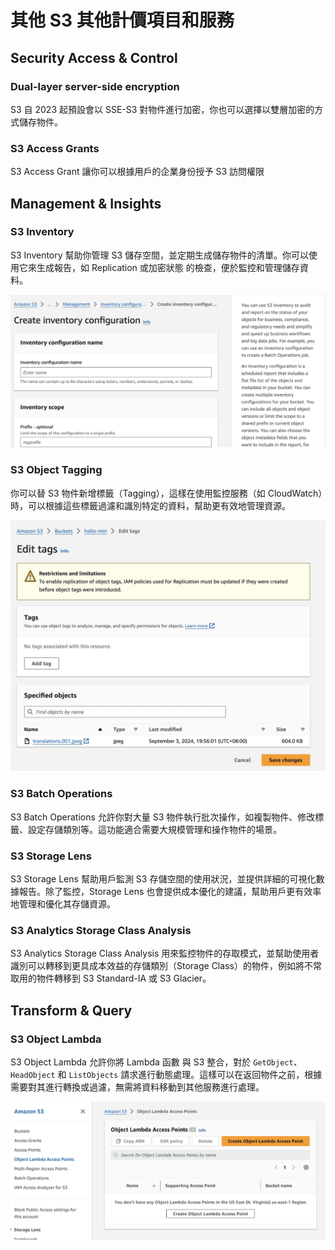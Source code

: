 # 其他 S3 其他計價項目和服務

## Security Access & Control

### Dual-layer server-side encryption

S3 自 2023 起預設會以 SSE-S3 對物件進行加密，你也可以選擇以雙層加密的方式儲存物件。

### S3 Access Grants

S3 Access Grant 讓你可以根據用戶的企業身份授予 S3 訪問權限

## Management & Insights

### S3 Inventory

S3 Inventory 幫助你管理 S3 儲存空間，並定期生成儲存物件的清單。你可以使用它來生成報告，如 Replication 或加密狀態 的檢查，便於監控和管理儲存資料。

![img](https://github.com/mhsiungw/2024-ithome/blob/main/20/s3-inventory.jpg?raw=true)

### S3 Object Tagging

你可以替 S3 物件新增標籤（Tagging），這樣在使用監控服務（如 CloudWatch）時，可以根據這些標籤過濾和識別特定的資料，幫助更有效地管理資源。

![img](https://github.com/mhsiungw/2024-ithome/blob/main/20/s3-tags.jpg?raw=true)

### S3 Batch Operations

S3 Batch Operations 允許你對大量 S3 物件執行批次操作，如複製物件、修改標籤、設定存儲類別等。這功能適合需要大規模管理和操作物件的場景。

### S3 Storage Lens

S3 Storage Lens 幫助用戶監測 S3 存儲空間的使用狀況，並提供詳細的可視化數據報告。除了監控，Storage Lens 也會提供成本優化的建議，幫助用戶更有效率地管理和優化其存儲資源。

### S3 Analytics Storage Class Analysis

S3 Analytics Storage Class Analysis 用來監控物件的存取模式，並幫助使用者識別可以轉移到更具成本效益的存儲類別（Storage Class）的物件，例如將不常取用的物件轉移到 S3 Standard-IA 或 S3 Glacier。

## Transform & Query

### S3 Object Lambda

S3 Object Lambda 允許你將 Lambda 函數 與 S3 整合，對於 `GetObject`、`HeadObject` 和 `ListObjects` 請求進行動態處理。這樣可以在返回物件之前，根據需要對其進行轉換或過濾，無需將資料移動到其他服務進行處理。

![img](https://github.com/mhsiungw/2024-ithome/blob/main/20/s3-object-lambda.jpg?raw=true)
